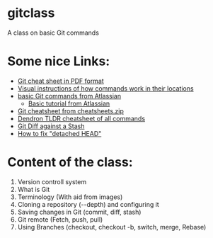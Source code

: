 # gitclass

A class on basic Git commands

# Some nice Links:

- [Git cheat sheet in PDF format](https://jan-krueger.net/git-cheat-sheet-extended-edition)
- [Visual instructions of how commands work in their locations](https://ndpsoftware.com/git-cheatsheet.html)
- [basic Git commands from Atlassian](https://confluence.atlassian.com/display/STASH039/Basic+Git+commands)
    - [Basic tutorial from Atlassian](https://www.atlassian.com/git)
- [Git cheatsheet from cheatsheets.zip](https://cheatsheets.zip/git)
- [Dendron TLDR cheatsheet of all commands](https://tldr.dendron.so/notes/common.git.html)
- [Git Diff against a Stash](https://betterstack.com/community/questions/git-diff-against-stash/)
- [How to fix "detached HEAD"](https://how-to.dev/the-detached-head-state-in-git-what-it-is-and-how-to-fix-it)

# Content of the class:

1. Version controll system
2. What is Git
3. Terminology (With aid from images)
4. Cloning a repository (--depth) and configuring it
5. Saving changes in Git (commit, diff, stash)
6. Git remote (Fetch, push, pull)
7. Using Branches (checkout, checkout -b, switch, merge, Rebase)
